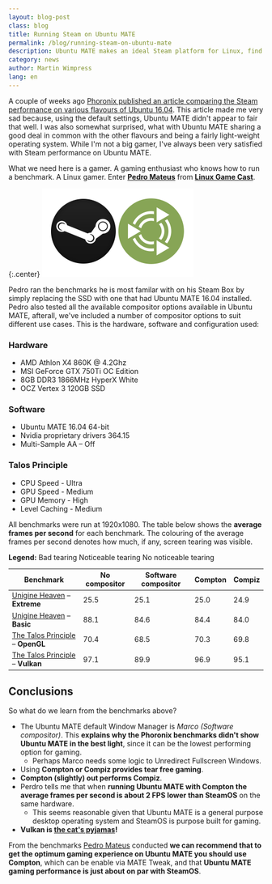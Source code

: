 ```yaml
---
layout: blog-post
class: blog
title: Running Steam on Ubuntu MATE
permalink: /blog/running-steam-on-ubuntu-mate
description: Ubuntu MATE makes an ideal Steam platform for Linux, find out how to get the optimum experience
category: news
author: Martin Wimpress
lang: en
---
```


A couple of weeks ago [Phoronix published an article comparing the Steam
performance on various flavours of Ubuntu
16.04](http://www.phoronix.com/scan.php?page=article&item=ubuntu-xenial-skldesk).
This article made me very sad because, using the default settings, Ubuntu MATE didn't
appear to fair that well. I was also somewhat surprised, what with Ubuntu MATE
sharing a good deal in common with the other flavours and being a fairly
light-weight operating system. While I'm not a big gamer, I've always been
very satisfied with Steam performance on Ubuntu MATE.

What we need here is a gamer. A gaming enthusiast who knows how to run a
benchmark. A Linux gamer. Enter **[Pedro
Mateus](https://twitter.com/UnaccountedFour)** from **[Linux Game
Cast](https://linuxgamecast.com/)**.

{:.center}
![Steam on Ubuntu MATE](/images/blog/steam-on-ubuntu-mate.png)

Pedro ran the benchmarks he is most familar with on his Steam Box by simply
replacing the SSD with one that had Ubuntu MATE 16.04 installed. Pedro also
tested all the available compositor options available in Ubuntu MATE,
afterall, we've included a number of compositor options to suit different use
cases. This is the hardware, software and configuration used:

### Hardware

* AMD Athlon X4 860K @ 4.2Ghz
* MSI GeForce GTX 750Ti OC Edition
* 8GB DDR3 1866MHz HyperX White
* OCZ Vertex 3 120GB SSD

### Software

* Ubuntu MATE 16.04 64-bit
* Nvidia proprietary drivers 364.15
* Multi-Sample AA – Off

### Talos Principle
* CPU Speed - Ultra
* GPU Speed - Medium
* GPU Memory - High
* Level Caching - Medium

All benchmarks were run at 1920x1080. The table below shows the **average
frames per second** for each benchmark. The colouring of the average
frames per second denotes how much, if any, screen tearing was visible.

**Legend:**
<span class="btn red">Bad tearing</span>
<span class="btn yellow">Noticeable tearing</span>
<span class="btn green">No noticeable tearing</span>

<table>
  <thead>
    <tr>
      <th>Benchmark</th>
      <th>No compositor</th>
      <th>Software compositor</th>
      <th>Compton</th>
      <th>Compiz</th>
    </tr>
  </thead>
  <tbody>
    <tr>
      <td><a href="https://unigine.com/products/benchmarks/heaven/">Unigine Heaven</a> – <b>Extreme</b></td>
      <td><span class="btn red">25.5</span></td>
      <td><span class="btn yellow">25.1</span></td>
      <td><span class="btn green">25.0</span></td>
      <td><span class="btn green">24.9</span></td>
    </tr>
    <tr>
      <td><a href="https://unigine.com/products/benchmarks/heaven/">Unigine Heaven</a> – <b>Basic</b></td>
      <td><span class="btn green">88.1</span></td>
      <td><span class="btn green">84.6</span></td>
      <td><span class="btn green">84.4</span></td>
      <td><span class="btn green">84.0</span></td>
    </tr>
    <tr>
      <td><a href="http://store.steampowered.com/app/257510/">The Talos Principle</a> – <b>OpenGL</b></td>
      <td><span class="btn yellow">70.4</span></td>
      <td><span class="btn yellow">68.5</span></td>
      <td><span class="btn green">70.3</span></td>
      <td><span class="btn green">69.8</span></td>
    </tr>
    <tr>
      <td><a href="http://store.steampowered.com/app/257510/">The Talos Principle</a> – <b>Vulkan</b></td>
      <td><span class="btn green">97.1</span></td>
      <td><span class="btn green">89.9</span></td>
      <td><span class="btn green">96.9</span></td>
      <td><span class="btn green">95.1</span></td>
    </tr>
  </tbody>
</table>

## Conclusions

So what do we learn from the benchmarks above?

  * The Ubuntu MATE default Window Manager is *Marco (Software compositor)*.
  This **explains why the Phoronix benchmarks didn't show Ubuntu MATE in
  the best light**, since it can be the lowest performing option for gaming.
    * Perhaps Marco needs some logic to Unredirect Fullscreen Windows.
  * Using **Compton or Compiz provides tear free gaming**.
  * **Compton (slightly) out performs Compiz**.
  * Perdro tells me that when **running Ubuntu MATE with Compton the average
  frames per second is about 2 FPS lower than SteamOS** on the same
  hardware.
    * This seems reasonable given that Ubuntu MATE is a general purpose
    desktop operating system and SteamOS is purpose built for gaming.
  * **Vulkan is [the cat's pyjamas](http://www.urbandictionary.com/define.php?term=Cats%20pajamas)!**

From the benchmarks [Pedro Mateus](https://plus.google.com/+PedroMateus)
conducted **we can recommend that to get the optimum gaming experience on
Ubuntu MATE you should use Compton**, which can be enable via MATE Tweak, and
that **Ubuntu MATE gaming performance is just about on par with SteamOS**.
